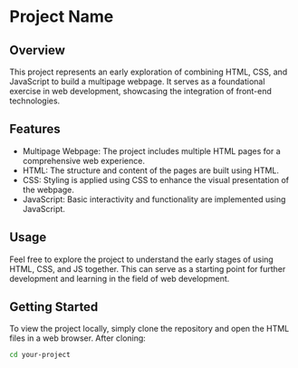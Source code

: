 # Project Name

## Overview

This project represents an early exploration of combining HTML, CSS, and JavaScript to build a multipage webpage. It serves as a foundational exercise in web development, showcasing the integration of front-end technologies.

## Features

- Multipage Webpage: The project includes multiple HTML pages for a comprehensive web experience.
- HTML: The structure and content of the pages are built using HTML.
- CSS: Styling is applied using CSS to enhance the visual presentation of the webpage.
- JavaScript: Basic interactivity and functionality are implemented using JavaScript.

## Usage

Feel free to explore the project to understand the early stages of using HTML, CSS, and JS together. This can serve as a starting point for further development and learning in the field of web development.

## Getting Started

To view the project locally, simply clone the repository and open the HTML files in a web browser.
After cloning:

```bash
cd your-project
